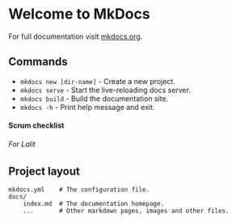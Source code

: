 # Welcome to MkDocs

For full documentation visit [mkdocs.org](https://www.mkdocs.org).

## Commands

* `mkdocs new [dir-name]` - Create a new project.
* `mkdocs serve` - Start the live-reloading docs server.
* `mkdocs build` - Build the documentation site.
* `mkdocs -h` - Print help message and exit.

#### Scrum checklist

###### For Lalit

## Project layout

    mkdocs.yml    # The configuration file.
    docs/
        index.md  # The documentation homepage.
        ...       # Other markdown pages, images and other files.
